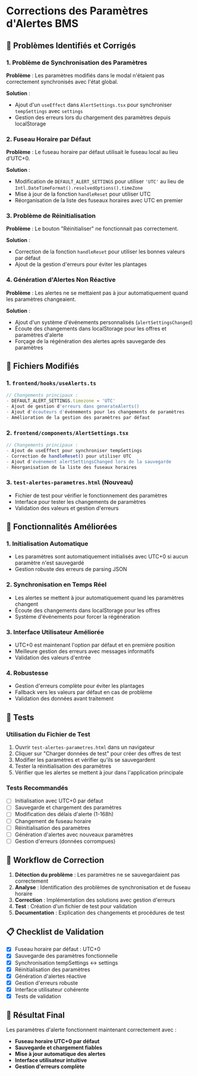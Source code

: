 # Corrections des Paramètres d'Alertes BMS

## 🔧 Problèmes Identifiés et Corrigés

### 1. **Problème de Synchronisation des Paramètres**
**Problème** : Les paramètres modifiés dans le modal n'étaient pas correctement synchronisés avec l'état global.

**Solution** :
- Ajout d'un `useEffect` dans `AlertSettings.tsx` pour synchroniser `tempSettings` avec `settings`
- Gestion des erreurs lors du chargement des paramètres depuis localStorage

### 2. **Fuseau Horaire par Défaut**
**Problème** : Le fuseau horaire par défaut utilisait le fuseau local au lieu d'UTC+0.

**Solution** :
- Modification de `DEFAULT_ALERT_SETTINGS` pour utiliser `'UTC'` au lieu de `Intl.DateTimeFormat().resolvedOptions().timeZone`
- Mise à jour de la fonction `handleReset` pour utiliser UTC
- Réorganisation de la liste des fuseaux horaires avec UTC en premier

### 3. **Problème de Réinitialisation**
**Problème** : Le bouton "Réinitialiser" ne fonctionnait pas correctement.

**Solution** :
- Correction de la fonction `handleReset` pour utiliser les bonnes valeurs par défaut
- Ajout de la gestion d'erreurs pour éviter les plantages

### 4. **Génération d'Alertes Non Réactive**
**Problème** : Les alertes ne se mettaient pas à jour automatiquement quand les paramètres changeaient.

**Solution** :
- Ajout d'un système d'événements personnalisés (`alertSettingsChanged`)
- Écoute des changements dans localStorage pour les offres et paramètres d'alerte
- Forçage de la régénération des alertes après sauvegarde des paramètres

## 📁 Fichiers Modifiés

### 1. `frontend/hooks/useAlerts.ts`
```typescript
// Changements principaux :
- DEFAULT_ALERT_SETTINGS.timezone = 'UTC'
- Ajout de gestion d'erreurs dans generateAlerts()
- Ajout d'écouteurs d'événements pour les changements de paramètres
- Amélioration de la gestion des paramètres par défaut
```

### 2. `frontend/components/AlertSettings.tsx`
```typescript
// Changements principaux :
- Ajout de useEffect pour synchroniser tempSettings
- Correction de handleReset() pour utiliser UTC
- Ajout d'événement alertSettingsChanged lors de la sauvegarde
- Réorganisation de la liste des fuseaux horaires
```

### 3. `test-alertes-parametres.html` (Nouveau)
- Fichier de test pour vérifier le fonctionnement des paramètres
- Interface pour tester les changements de paramètres
- Validation des valeurs et gestion d'erreurs

## 🚀 Fonctionnalités Améliorées

### 1. **Initialisation Automatique**
- Les paramètres sont automatiquement initialisés avec UTC+0 si aucun paramètre n'est sauvegardé
- Gestion robuste des erreurs de parsing JSON

### 2. **Synchronisation en Temps Réel**
- Les alertes se mettent à jour automatiquement quand les paramètres changent
- Écoute des changements dans localStorage pour les offres
- Système d'événements pour forcer la régénération

### 3. **Interface Utilisateur Améliorée**
- UTC+0 est maintenant l'option par défaut et en première position
- Meilleure gestion des erreurs avec messages informatifs
- Validation des valeurs d'entrée

### 4. **Robustesse**
- Gestion d'erreurs complète pour éviter les plantages
- Fallback vers les valeurs par défaut en cas de problème
- Validation des données avant traitement

## 🧪 Tests

### Utilisation du Fichier de Test
1. Ouvrir `test-alertes-parametres.html` dans un navigateur
2. Cliquer sur "Charger données de test" pour créer des offres de test
3. Modifier les paramètres et vérifier qu'ils se sauvegardent
4. Tester la réinitialisation des paramètres
5. Vérifier que les alertes se mettent à jour dans l'application principale

### Tests Recommandés
- [ ] Initialisation avec UTC+0 par défaut
- [ ] Sauvegarde et chargement des paramètres
- [ ] Modification des délais d'alerte (1-168h)
- [ ] Changement de fuseau horaire
- [ ] Réinitialisation des paramètres
- [ ] Génération d'alertes avec nouveaux paramètres
- [ ] Gestion d'erreurs (données corrompues)

## 🔄 Workflow de Correction

1. **Détection du problème** : Les paramètres ne se sauvegardaient pas correctement
2. **Analyse** : Identification des problèmes de synchronisation et de fuseau horaire
3. **Correction** : Implémentation des solutions avec gestion d'erreurs
4. **Test** : Création d'un fichier de test pour validation
5. **Documentation** : Explication des changements et procédures de test

## 📋 Checklist de Validation

- [x] Fuseau horaire par défaut : UTC+0
- [x] Sauvegarde des paramètres fonctionnelle
- [x] Synchronisation tempSettings ↔ settings
- [x] Réinitialisation des paramètres
- [x] Génération d'alertes réactive
- [x] Gestion d'erreurs robuste
- [x] Interface utilisateur cohérente
- [x] Tests de validation

## 🎯 Résultat Final

Les paramètres d'alerte fonctionnent maintenant correctement avec :
- **Fuseau horaire UTC+0 par défaut**
- **Sauvegarde et chargement fiables**
- **Mise à jour automatique des alertes**
- **Interface utilisateur intuitive**
- **Gestion d'erreurs complète**
